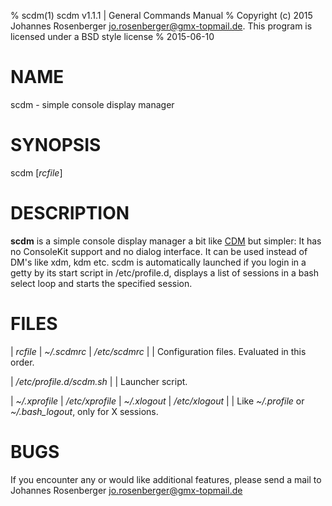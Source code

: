 % scdm(1) scdm v1.1.1 | General Commands Manual
% Copyright (c) 2015 Johannes Rosenberger <jo.rosenberger@gmx-topmail.de>. This program is licensed under a BSD style license
% 2015-06-10

NAME
=============

scdm - simple console display manager


SYNOPSIS
=============

scdm [*rcfile*]


DESCRIPTION
=============

**scdm** is a simple console display manager a bit like [CDM] but simpler:
It has no ConsoleKit support and no dialog interface.
It can be used instead of DM's like xdm, kdm etc.
scdm is automatically launched if you login in a getty by its start script in /etc/profile.d,
displays a list of sessions in a bash select loop and starts the specified
session.


FILES
=============

| *rcfile*
| *~/.scdmrc*
| */etc/scdmrc*
|
|       Configuration files. Evaluated in this order.

| */etc/profile.d/scdm.sh*
|
|       Launcher script.

| *~/.xprofile*
| */etc/xprofile*
| *~/.xlogout*
| */etc/xlogout*
|
|       Like *~/.profile* or *~/.bash\_logout*, only for X sessions.


BUGS
=============

If you encounter any or would like additional features, please send a mail to
Johannes Rosenberger <jo.rosenberger@gmx-topmail.de>



[CDM]: https://github.com/ghost1227/cdm

<!-- vim: ft=markdown ts=4 sw=4 expandtab
-->
